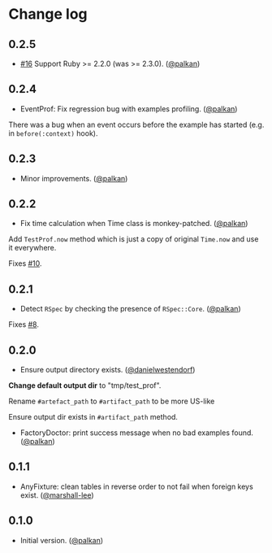# Change log

## 0.2.5

- [#16](https://github.com/palkan/test-prof/pull/16) Support Ruby >= 2.2.0 (was >= 2.3.0). ([@palkan][])

## 0.2.4

- EventProf: Fix regression bug with examples profiling. ([@palkan][])

There was a bug when an event occurs before the example has started (e.g. in `before(:context)` hook).

## 0.2.3

- Minor improvements. ([@palkan][])

## 0.2.2

- Fix time calculation when Time class is monkey-patched. ([@palkan][])

Add `TestProf.now` method which is just a copy of original `Time.now` and
use it everywhere.

Fixes [#10](https://github.com/palkan/test-prof/issues/10).

## 0.2.1

- Detect `RSpec` by checking the presence of `RSpec::Core`. ([@palkan][])

Fixes [#8](https://github.com/palkan/test-prof/issues/8).

## 0.2.0

- Ensure output directory exists. ([@danielwestendorf][])

**Change default output dir** to "tmp/test_prof".

Rename `#artefact_path` to `#artifact_path` to be more US-like

Ensure output dir exists in `#artifact_path` method.

- FactoryDoctor: print success message when no bad examples found. ([@palkan][])

## 0.1.1

- AnyFixture: clean tables in reverse order to not fail when foreign keys exist. ([@marshall-lee][])

## 0.1.0

- Initial version. ([@palkan][])

[@palkan]: https://github.com/palkan
[@marshall-lee]: https://github.com/marshall-lee
[@danielwestendorf]: https://github.com/danielwestendorf